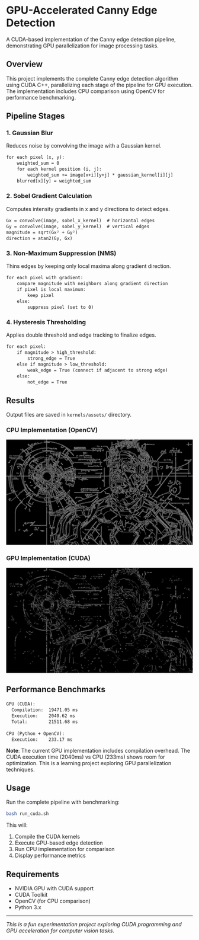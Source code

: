 # GPU-Accelerated Canny Edge Detection

A CUDA-based implementation of the Canny edge detection pipeline, demonstrating GPU parallelization for image processing tasks.

## Overview

This project implements the complete Canny edge detection algorithm using CUDA C++, parallelizing each stage of the pipeline for GPU execution. The implementation includes CPU comparison using OpenCV for performance benchmarking.

## Pipeline Stages

### 1. Gaussian Blur
Reduces noise by convolving the image with a Gaussian kernel.
```
for each pixel (x, y):
    weighted_sum = 0
    for each kernel position (i, j):
        weighted_sum += image[x+i][y+j] * gaussian_kernel[i][j]
    blurred[x][y] = weighted_sum
```

### 2. Sobel Gradient Calculation
Computes intensity gradients in x and y directions to detect edges.
```
Gx = convolve(image, sobel_x_kernel)  # horizontal edges
Gy = convolve(image, sobel_y_kernel)  # vertical edges
magnitude = sqrt(Gx² + Gy²)
direction = atan2(Gy, Gx)
```

### 3. Non-Maximum Suppression (NMS)
Thins edges by keeping only local maxima along gradient direction.
```
for each pixel with gradient:
    compare magnitude with neighbors along gradient direction
    if pixel is local maximum:
        keep pixel
    else:
        suppress pixel (set to 0)
```

### 4. Hysteresis Thresholding
Applies double threshold and edge tracking to finalize edges.
```
for each pixel:
    if magnitude > high_threshold:
        strong_edge = True
    else if magnitude > low_threshold:
        weak_edge = True (connect if adjacent to strong edge)
    else:
        not_edge = True
```

## Results

Output files are saved in `kernels/assets/` directory.

### CPU Implementation (OpenCV)
![CPU Canny Edge Detection](kernels/assets/final_edges_cpu.jpg)

### GPU Implementation (CUDA)
![GPU Canny Edge Detection](kernels/assets/final_edges_hysteresis_cuda.jpg)

## Performance Benchmarks

```
GPU (CUDA):
  Compilation:  19471.05 ms
  Execution:    2040.62 ms
  Total:        21511.68 ms

CPU (Python + OpenCV):
  Execution:    233.17 ms
```

**Note**: The current GPU implementation includes compilation overhead. The CUDA execution time (2040ms) vs CPU (233ms) shows room for optimization. This is a learning project exploring GPU parallelization techniques.

## Usage

Run the complete pipeline with benchmarking:
```bash
bash run_cuda.sh
```

This will:
1. Compile the CUDA kernels
2. Execute GPU-based edge detection
3. Run CPU implementation for comparison
4. Display performance metrics

## Requirements

- NVIDIA GPU with CUDA support
- CUDA Toolkit
- OpenCV (for CPU comparison)
- Python 3.x

---

*This is a fun experimentation project exploring CUDA programming and GPU acceleration for computer vision tasks.*

